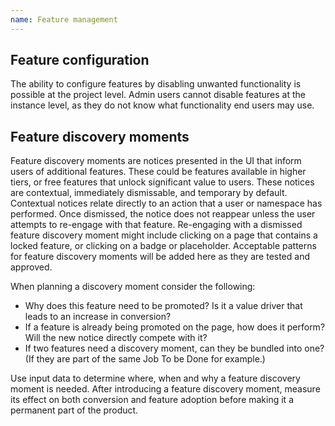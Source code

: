 ```yaml
---
name: Feature management
---
```


## Feature configuration

The ability to configure features by disabling unwanted functionality is possible at the project level. Admin users cannot disable features at the instance level, as they do not know what functionality end users may use.

## Feature discovery moments

Feature discovery moments are notices presented in the UI that inform users of additional features. These could be features available in higher tiers, or free features that unlock significant value to users. These notices are contextual, immediately dismissable, and temporary by default. Contextual notices relate directly to an action that a user or namespace has performed. Once dismissed, the notice does not reappear unless the user attempts to re-engage with that feature. Re-engaging with a dismissed feature discovery moment might include clicking on a page that contains a locked feature, or clicking on a badge or placeholder. Acceptable patterns for feature discovery moments will be added here as they are tested and approved.

When planning a discovery moment consider the following:

* Why does this feature need to be promoted? Is it a value driver that leads to an increase in conversion?
* If a feature is already being promoted on the page, how does it perform? Will the new notice directly compete with it?
* If two features need a discovery moment, can they be bundled into one? (If they are part of the same Job To be Done for example.)

Use input data to determine where, when and why a feature discovery moment is needed. After introducing a feature discovery moment, measure its effect on both conversion and feature adoption before making it a permanent part of the product.



